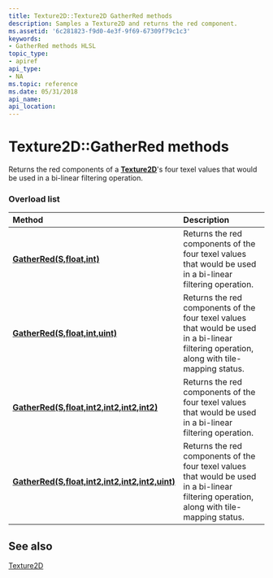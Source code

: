 ```yaml
---
title: Texture2D::Texture2D GatherRed methods
description: Samples a Texture2D and returns the red component.
ms.assetid: '6c281823-f9d0-4e3f-9f69-67309f79c1c3'
keywords:
- GatherRed methods HLSL
topic_type:
- apiref
api_type:
- NA
ms.topic: reference
ms.date: 05/31/2018
api_name: 
api_location: 
---
```


# Texture2D::GatherRed methods

Returns the red components of a [**Texture2D**](sm5-object-texture2d.md)'s four texel values that would be used in a bi-linear filtering operation.

### Overload list



| Method                                                                                                  | Description                                                                                                                                     |
|:--------------------------------------------------------------------------------------------------------|:------------------------------------------------------------------------------------------------------------------------------------------------|
| [**GatherRed(S,float,int)**](sm5-object-texture2d-gatherred.md)                                         | Returns the red components of the four texel values that would be used in a bi-linear filtering operation.<br/>                                 |
| [**GatherRed(S,float,int,uint)**](t2d-gatherred-s-float-int-uint-.md)                                   | Returns the red components of the four texel values that would be used in a bi-linear filtering operation, along with tile-mapping status.<br/> |
| [**GatherRed(S,float,int2,int2,int2,int2)**](t2d-gatherred-s-float-int2-int2-int2-int2-.md)             | Returns the red components of the four texel values that would be used in a bi-linear filtering operation.<br/>                                 |
| [**GatherRed(S,float,int2,int2,int2,int2,uint)**](t2d-gathergreen-s-float-int2-int2-int2-int2-uint-.md) | Returns the red components of the four texel values that would be used in a bi-linear filtering operation, along with tile-mapping status.<br/> |



## See also

<dl> <dt>

[Texture2D](sm5-object-texture2d.md)
</dt> </dl>

 

 





